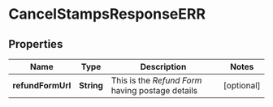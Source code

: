

# CancelStampsResponseERR


## Properties

| Name | Type | Description | Notes |
|------------ | ------------- | ------------- | -------------|
|**refundFormUrl** | **String** | This is the *Refund Form* having postage details |  [optional] |



